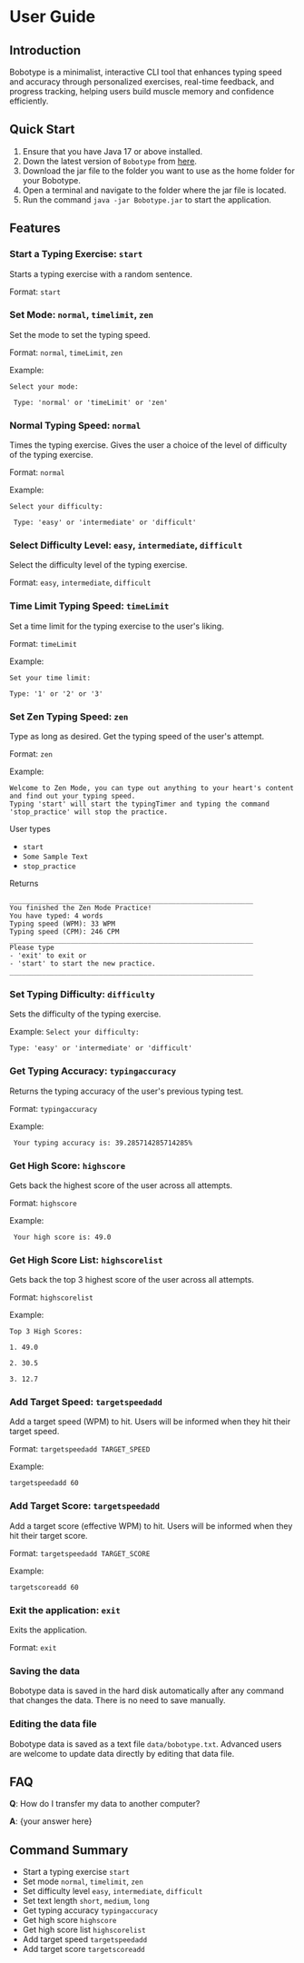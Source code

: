 # User Guide

## Introduction

Bobotype is a minimalist, interactive CLI tool that enhances typing speed and accuracy through personalized exercises, 
real-time feedback, and progress tracking, helping users build muscle memory and confidence efficiently.

## Quick Start

1. Ensure that you have Java 17 or above installed.
1. Down the latest version of `Bobotype` from [here](https://github.com/AY2425S2-CS2113-F13-2/tp/releases/tag/v1.1).
2. Download the jar file to the folder you want to use as the home folder for your Bobotype.
3. Open a terminal and navigate to the folder where the jar file is located.
4. Run the command `java -jar Bobotype.jar` to start the application.

## Features

### Start a Typing Exercise: `start`
Starts a typing exercise with a random sentence.

Format: `start`

### Set Mode: `normal`, `timelimit`, `zen`
Set the mode to set the typing speed.

Format: `normal`, `timeLimit`, `zen`

Example:

` Select your mode: `

` Type: 'normal' or 'timeLimit' or 'zen'`

### Normal Typing Speed: `normal`
Times the typing exercise. Gives the user a choice of the level of difficulty of the typing exercise.

Format: `normal`

Example:

` Select your difficulty: `

` Type: 'easy' or 'intermediate' or 'difficult'`

### Select Difficulty Level: `easy`, `intermediate`, `difficult`
Select the difficulty level of the typing exercise.

Format: `easy`, `intermediate`, `difficult`


### Time Limit Typing Speed: `timeLimit`
Set a time limit for the typing exercise to the user's liking.

Format: `timeLimit`

Example:

` Set your time limit: `

` Type: '1' or '2' or '3' `

### Set Zen Typing Speed: `zen`
Type as long as desired. Get the typing speed of the user's attempt.

Format: `zen`

Example:

```
Welcome to Zen Mode, you can type out anything to your heart's content and find out your typing speed.
Typing 'start' will start the typingTimer and typing the command 'stop_practice' will stop the practice.
```

User types
- `start`
- `Some Sample Text`
- `stop_practice`

Returns
```
____________________________________________________________
You finished the Zen Mode Practice!
You have typed: 4 words
Typing speed (WPM): 33 WPM
Typing speed (CPM): 246 CPM
____________________________________________________________
Please type
- 'exit' to exit or
- 'start' to start the new practice.
____________________________________________________________
```

### Set Typing Difficulty: `difficulty`
Sets the difficulty of the typing exercise.

Example:
` Select your difficulty: `

` Type: 'easy' or 'intermediate' or 'difficult' `

### Get Typing Accuracy: `typingaccuracy`
Returns the typing accuracy of the user's previous typing test.

Format: `typingaccuracy`

Example: 

` Your typing accuracy is: 39.285714285714285%`

### Get High Score: `highscore`
Gets back the highest score of the user across all attempts.

Format: `highscore`

Example: 

` Your high score is: 49.0`

### Get High Score List: `highscorelist`
Gets back the top 3 highest score of the user across all attempts.

Format: `highscorelist`

Example:

` Top 3 High Scores: `

`1. 49.0`

`2. 30.5`

`3. 12.7`

### Add Target Speed: `targetspeedadd`
Add a target speed (WPM) to hit. Users will be informed when they hit their target speed.

Format: `targetspeedadd TARGET_SPEED`

Example:

`targetspeedadd 60`

### Add Target Score: `targetspeedadd`
Add a target score (effective WPM) to hit. Users will be informed when they hit their target score.

Format: `targetspeedadd TARGET_SCORE`

Example:

`targetscoreadd 60`

### Exit the application: `exit`
Exits the application.

Format: `exit`

### Saving the data
Bobotype data is saved in the hard disk automatically after any command that changes the data. 
There is no need to save manually.

### Editing the data file
Bobotype data is saved as a text file `data/bobotype.txt`. 
Advanced users are welcome to update data directly by editing that data file.


## FAQ

**Q**: How do I transfer my data to another computer? 

**A**: {your answer here}

## Command Summary

* Start a typing exercise `start`
* Set mode `normal`, `timelimit`, `zen`
* Set difficulty level `easy`, `intermediate`, `difficult`
* Set text length `short`, `medium`, `long`
* Get typing accuracy `typingaccuracy`
* Get high score `highscore`
* Get high score list `highscorelist`
* Add target speed `targetspeedadd`
* Add target score `targetscoreadd`
